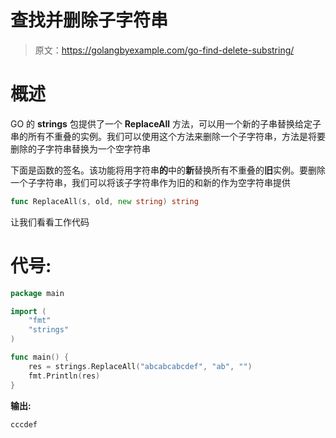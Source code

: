 # 查找并删除子字符串

> 原文：<https://golangbyexample.com/go-find-delete-substring/>

# **概述**

GO 的 **strings** 包提供了一个 **ReplaceAll** 方法，可以用一个新的子串替换给定子串的所有不重叠的实例。我们可以使用这个方法来删除一个子字符串，方法是将要删除的子字符串替换为一个空字符串

下面是函数的签名。该功能将用字符串**的**中的**新**替换所有不重叠的**旧**实例。要删除一个子字符串，我们可以将该子字符串作为旧的和新的作为空字符串提供

```go
func ReplaceAll(s, old, new string) string
```

让我们看看工作代码

# **代号:**

```go
package main

import (
    "fmt"
    "strings"
)

func main() {
    res = strings.ReplaceAll("abcabcabcdef", "ab", "")
    fmt.Println(res)
}
```

**输出:**

```go
cccdef
```